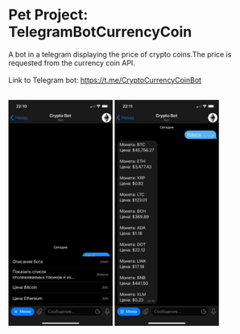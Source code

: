 # Pet Project: TelegramBotCurrencyCoin

A bot in a telegram displaying the price of crypto coins.The price is requested from the currency coin API.<br/>
<br/>
Link to Telegram bot: https://t.me/CryptoCurrencyCoinBot<br/>
<br/>
<p float="left">
  <img src = "Screenshot/1.jpg" width = "207" height = "448">
  <img src = "Screenshot/2.jpg" width = "207" height = "448">
</p>
